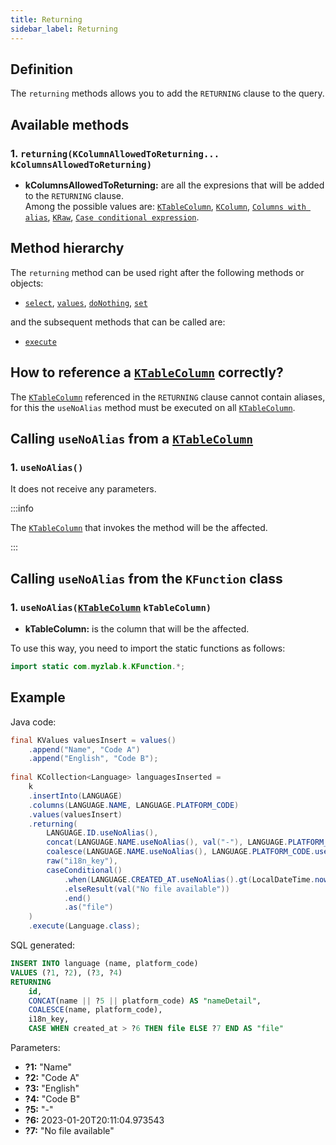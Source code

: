 ```yaml
---
title: Returning
sidebar_label: Returning
---
```


## Definition

The `returning` methods allows you to add the `RETURNING` clause to the query.

## Available methods

### 1. `returning(KColumnAllowedToReturning... kColumnsAllowedToReturning)`

- **kColumnsAllowedToReturning:** are all the expresions that will be added to the `RETURNING` clause.  
Among the possible values are: [`KTableColumn`](/docs/misc/select-list-values#1-ktablecolumn), [`KColumn`](/docs/misc/select-list-values#2-kcolumn), [`Columns with alias`](/docs/misc/select-list-values#6-columns-with-alias), [`KRaw`](/docs/misc/select-list-values#7-kraw), [`Case conditional expression`](/docs/misc/select-list-values#8-case-conditional-expression).

## Method hierarchy

The `returning` method can be used right after the following methods or objects:

- [`select`](/docs/insert-statement/select/), [`values`](/docs/insert-statement/values/), [`doNothing`](/docs/insert-statement/on-conflict/#1-do-nothing), [`set`](/docs/insert-statement/on-conflict/#4-target-columns---do-update)

and the subsequent methods that can be called are:

- [`execute`](/docs/select-statement/select/)

## How to reference a [`KTableColumn`](/docs/misc/select-list-values#1-ktablecolumn) correctly?

The [`KTableColumn`](/docs/misc/select-list-values#1-ktablecolumn) referenced in the `RETURNING` clause cannot contain aliases, for this the `useNoAlias` method must be executed on all [`KTableColumn`](/docs/misc/select-list-values#1-ktablecolumn).

## Calling `useNoAlias` from a [`KTableColumn`](/docs/misc/select-list-values#1-ktablecolumn)

### 1. `useNoAlias()`

It does not receive any parameters.

:::info

The [`KTableColumn`](/docs/misc/select-list-values#1-ktablecolumn) that invokes the method will be the affected.

:::

## Calling `useNoAlias` from the `KFunction` class

### 1. `useNoAlias(`[`KTableColumn`](/docs/misc/select-list-values#1-ktablecolumn) `kTableColumn)`

- **kTableColumn:** is the column that will be the affected.

To use this way, you need to import the static functions as follows:

```java
import static com.myzlab.k.KFunction.*;
```

## Example

Java code:

```java
final KValues valuesInsert = values()
    .append("Name", "Code A")
    .append("English", "Code B");
            
final KCollection<Language> languagesInserted = 
    k
    .insertInto(LANGUAGE)
    .columns(LANGUAGE.NAME, LANGUAGE.PLATFORM_CODE)
    .values(valuesInsert)
    .returning(
        LANGUAGE.ID.useNoAlias(),
        concat(LANGUAGE.NAME.useNoAlias(), val("-"), LANGUAGE.PLATFORM_CODE.useNoAlias()).as("nameDetail"),
        coalesce(LANGUAGE.NAME.useNoAlias(), LANGUAGE.PLATFORM_CODE.useNoAlias()),
        raw("i18n_key"),
        caseConditional()
            .when(LANGUAGE.CREATED_AT.useNoAlias().gt(LocalDateTime.now().minusDays(7))).then(LANGUAGE.FILE.useNoAlias())
            .elseResult(val("No file available"))
            .end()
            .as("file")
    )
    .execute(Language.class);
```

SQL generated:

```sql
INSERT INTO language (name, platform_code)
VALUES (?1, ?2), (?3, ?4)
RETURNING
    id,
    CONCAT(name || ?5 || platform_code) AS "nameDetail",
    COALESCE(name, platform_code),
    i18n_key,
    CASE WHEN created_at > ?6 THEN file ELSE ?7 END AS "file"
```

Parameters:

- **?1:** "Name"
- **?2:** "Code A"
- **?3:** "English"
- **?4:** "Code B"
- **?5:** "-"
- **?6:** 2023-01-20T20:11:04.973543
- **?7:** "No file available"